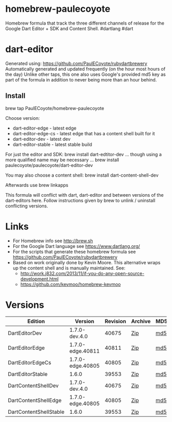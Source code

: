 homebrew-paulecoyote
====================

Homebrew formula that track the three different channels of release for the Google Dart Editor + SDK and Content Shell.  #dartlang #dart

dart-editor
===========

Generated using: https://github.com/PaulECoyote/rubydartbrewery
Automatically generated and updated frequently (on the hour most hours of the day)
Unlike other taps, this one also uses Google's provided md5 key as part of the formula in addition to never being more than an hour behind.

Install
-------
brew tap PaulECoyote/homebrew-paulecoyote

Choose version:
* dart-editor-edge - latest edge
* dart-editor-edge-cs - latest edge that has a content shell built for it
* dart-editor-dev - latest dev
* dart-editor-stable - latest stable build

For just the editor and SDK:
brew install dart-edtitor-dev
... though using a more qualified name may be necessary ...
brew install paulecoyote/paulecoyote/dart-editor-dev

You may also choose a content shell:
brew install dart-content-shell-dev

Afterwards use 
brew linkapps

This formula will conflict with dart, dart-editor and between versions of the dart-editors here.  Follow instructions given by brew to unlink / uninstall conflicting versions.

Links
=====
* For Homebrew info see http://brew.sh
* For the Google Dart language see https://www.dartlang.org/
* For the scripts that generate these homebrew formula see https://github.com/PaulECoyote/rubydartbrewery
* Based on work originally done by Kevin Moore. This alternative wraps up the content shell and is manually maintained.  See: 
    * http://work.j832.com/2013/11/if-you-do-any-open-source-development.html
    * https://github.com/kevmoo/homebrew-kevmoo

Versions
========
| Edition | Version | Revision | Archive | MD5 | Notes |
| ------- | ------- | -------- | ------- | --- | ----- |
| DartEditorDev | 1.7.0-dev.4.0 | 40675 | [Zip](https://storage.googleapis.com/dart-archive/channels/dev/release/40675/editor/darteditor-macos-x64.zip) | [md5](https://storage.googleapis.com/dart-archive/channels/dev/release/40675/editor/darteditor-macos-x64.zip.md5sum) | [Changes](https://storage.googleapis.com/dart-archive/channels/dev/release/latest/changelog.html) |
| DartEditorEdge | 1.7.0-edge.40811 | 40811 | [Zip](https://storage.googleapis.com/dart-archive/channels/be/raw/40811/editor/darteditor-macos-x64.zip) | [md5](https://storage.googleapis.com/dart-archive/channels/be/raw/40811/editor/darteditor-macos-x64.zip.md5sum) | - |
| DartEditorEdgeCs | 1.7.0-edge.40805 | 40805 | [Zip](https://storage.googleapis.com/dart-archive/channels/be/raw/40805/editor/darteditor-macos-x64.zip) | [md5](https://storage.googleapis.com/dart-archive/channels/be/raw/40805/editor/darteditor-macos-x64.zip.md5sum) | - |
| DartEditorStable | 1.6.0 | 39553 | [Zip](https://storage.googleapis.com/dart-archive/channels/stable/release/39553/editor/darteditor-macos-x64.zip) | [md5](https://storage.googleapis.com/dart-archive/channels/stable/release/39553/editor/darteditor-macos-x64.zip.md5sum) | [Changes](https://storage.googleapis.com/dart-archive/channels/stable/release/latest/changelog.html) |
| DartContentShellDev | 1.7.0-dev.4.0 | 40675 | [Zip](https://storage.googleapis.com/dart-archive/channels/dev/release/40675/dartium/content_shell-macos-ia32-release.zip) | [md5](https://storage.googleapis.com/dart-archive/channels/dev/release/40675/dartium/content_shell-macos-ia32-release.zip.md5sum) | - |
| DartContentShellEdge | 1.7.0-edge.40805 | 40805 | [Zip](https://storage.googleapis.com/dart-archive/channels/be/raw/40805/dartium/content_shell-macos-ia32-release.zip) | [md5](https://storage.googleapis.com/dart-archive/channels/be/raw/40805/dartium/content_shell-macos-ia32-release.zip.md5sum) | - |
| DartContentShellStable | 1.6.0 | 39553 | [Zip](https://storage.googleapis.com/dart-archive/channels/stable/release/39553/dartium/content_shell-macos-ia32-release.zip) | [md5](https://storage.googleapis.com/dart-archive/channels/stable/release/39553/dartium/content_shell-macos-ia32-release.zip.md5sum) | - |
